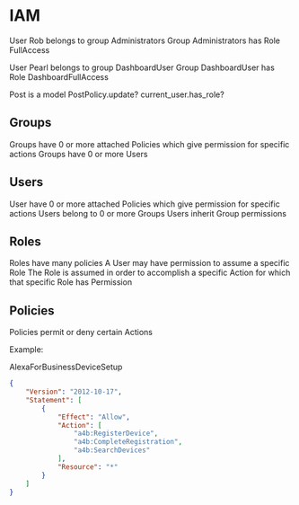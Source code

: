 
# IAM

User Rob belongs to group Administrators
Group Administrators has Role FullAccess

User Pearl belongs to group DashboardUser
Group DashboardUser has Role DashboardFullAccess

Post is a model
PostPolicy.update? current_user.has_role?

## Groups

Groups have 0 or more attached Policies which give permission for specific actions
Groups have 0 or more Users

## Users

User have 0 or more attached Policies which give permission for specific actions
Users belong to 0 or more Groups
Users inherit Group permissions

## Roles

Roles have many policies
A User may have permission to assume a specific Role
The Role is assumed in order to accomplish a specific Action for which that specific Role has Permission


## Policies

Policies permit or deny certain Actions

Example:

AlexaForBusinessDeviceSetup

```json
{
    "Version": "2012-10-17",
    "Statement": [
        {
            "Effect": "Allow",
            "Action": [
                "a4b:RegisterDevice",
                "a4b:CompleteRegistration",
                "a4b:SearchDevices"
            ],
            "Resource": "*"
        }
    ]
}
```
